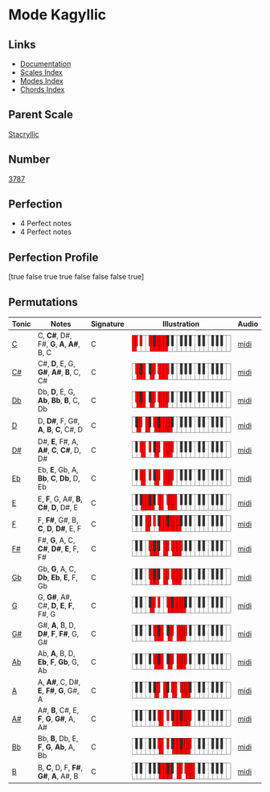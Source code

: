 # Mode Kagyllic

## Links

- [Documentation](index.md)
- [Scales Index](Scales.md)
- [Modes Index](Modes.md)
- [Chords Index](Chords.md)

## Parent Scale

[Stacryllic](ScaleStacryllic.md)

## Number

[3787](https://ianring.com/musictheory/scales/3787)

## Perfection

- 4 Perfect notes
- 4 Perfect notes

## Perfection Profile

[true false true true false false false true]

## Permutations

| Tonic | Notes | Signature | Illustration | Audio |
|-------|-------|-----------|--------------|-------|
| [C](ModeCNaturalKagyllic.md) | C, **C#**, D#, F#, **G**, **A**, **A#**, B, C | C | ![CNaturalKagyllic](ModeCNaturalKagyllic.png) | [midi](https://github.com/edipermadi/music/blob/main/docs/ModeCNaturalKagyllic.mid?raw=true) |
| [C#](ModeCSharpKagyllic.md) | C#, **D**, E, G, **G#**, **A#**, **B**, C, C# | C | ![CSharpKagyllic](ModeCSharpKagyllic.png) | [midi](https://github.com/edipermadi/music/blob/main/docs/ModeCSharpKagyllic.mid?raw=true) |
| [Db](ModeDFlatKagyllic.md) | Db, **D**, E, G, **Ab**, **Bb**, **B**, C, Db | C | ![DFlatKagyllic](ModeDFlatKagyllic.png) | [midi](https://github.com/edipermadi/music/blob/main/docs/ModeDFlatKagyllic.mid?raw=true) |
| [D](ModeDNaturalKagyllic.md) | D, **D#**, F, G#, **A**, **B**, **C**, C#, D | C | ![DNaturalKagyllic](ModeDNaturalKagyllic.png) | [midi](https://github.com/edipermadi/music/blob/main/docs/ModeDNaturalKagyllic.mid?raw=true) |
| [D#](ModeDSharpKagyllic.md) | D#, **E**, F#, A, **A#**, **C**, **C#**, D, D# | C | ![DSharpKagyllic](ModeDSharpKagyllic.png) | [midi](https://github.com/edipermadi/music/blob/main/docs/ModeDSharpKagyllic.mid?raw=true) |
| [Eb](ModeEFlatKagyllic.md) | Eb, **E**, Gb, A, **Bb**, **C**, **Db**, D, Eb | C | ![EFlatKagyllic](ModeEFlatKagyllic.png) | [midi](https://github.com/edipermadi/music/blob/main/docs/ModeEFlatKagyllic.mid?raw=true) |
| [E](ModeENaturalKagyllic.md) | E, **F**, G, A#, **B**, **C#**, **D**, D#, E | C | ![ENaturalKagyllic](ModeENaturalKagyllic.png) | [midi](https://github.com/edipermadi/music/blob/main/docs/ModeENaturalKagyllic.mid?raw=true) |
| [F](ModeFNaturalKagyllic.md) | F, **F#**, G#, B, **C**, **D**, **D#**, E, F | C | ![FNaturalKagyllic](ModeFNaturalKagyllic.png) | [midi](https://github.com/edipermadi/music/blob/main/docs/ModeFNaturalKagyllic.mid?raw=true) |
| [F#](ModeFSharpKagyllic.md) | F#, **G**, A, C, **C#**, **D#**, **E**, F, F# | C | ![FSharpKagyllic](ModeFSharpKagyllic.png) | [midi](https://github.com/edipermadi/music/blob/main/docs/ModeFSharpKagyllic.mid?raw=true) |
| [Gb](ModeGFlatKagyllic.md) | Gb, **G**, A, C, **Db**, **Eb**, **E**, F, Gb | C | ![GFlatKagyllic](ModeGFlatKagyllic.png) | [midi](https://github.com/edipermadi/music/blob/main/docs/ModeGFlatKagyllic.mid?raw=true) |
| [G](ModeGNaturalKagyllic.md) | G, **G#**, A#, C#, **D**, **E**, **F**, F#, G | C | ![GNaturalKagyllic](ModeGNaturalKagyllic.png) | [midi](https://github.com/edipermadi/music/blob/main/docs/ModeGNaturalKagyllic.mid?raw=true) |
| [G#](ModeGSharpKagyllic.md) | G#, **A**, B, D, **D#**, **F**, **F#**, G, G# | C | ![GSharpKagyllic](ModeGSharpKagyllic.png) | [midi](https://github.com/edipermadi/music/blob/main/docs/ModeGSharpKagyllic.mid?raw=true) |
| [Ab](ModeAFlatKagyllic.md) | Ab, **A**, B, D, **Eb**, **F**, **Gb**, G, Ab | C | ![AFlatKagyllic](ModeAFlatKagyllic.png) | [midi](https://github.com/edipermadi/music/blob/main/docs/ModeAFlatKagyllic.mid?raw=true) |
| [A](ModeANaturalKagyllic.md) | A, **A#**, C, D#, **E**, **F#**, **G**, G#, A | C | ![ANaturalKagyllic](ModeANaturalKagyllic.png) | [midi](https://github.com/edipermadi/music/blob/main/docs/ModeANaturalKagyllic.mid?raw=true) |
| [A#](ModeASharpKagyllic.md) | A#, **B**, C#, E, **F**, **G**, **G#**, A, A# | C | ![ASharpKagyllic](ModeASharpKagyllic.png) | [midi](https://github.com/edipermadi/music/blob/main/docs/ModeASharpKagyllic.mid?raw=true) |
| [Bb](ModeBFlatKagyllic.md) | Bb, **B**, Db, E, **F**, **G**, **Ab**, A, Bb | C | ![BFlatKagyllic](ModeBFlatKagyllic.png) | [midi](https://github.com/edipermadi/music/blob/main/docs/ModeBFlatKagyllic.mid?raw=true) |
| [B](ModeBNaturalKagyllic.md) | B, **C**, D, F, **F#**, **G#**, **A**, A#, B | C | ![BNaturalKagyllic](ModeBNaturalKagyllic.png) | [midi](https://github.com/edipermadi/music/blob/main/docs/ModeBNaturalKagyllic.mid?raw=true) |

